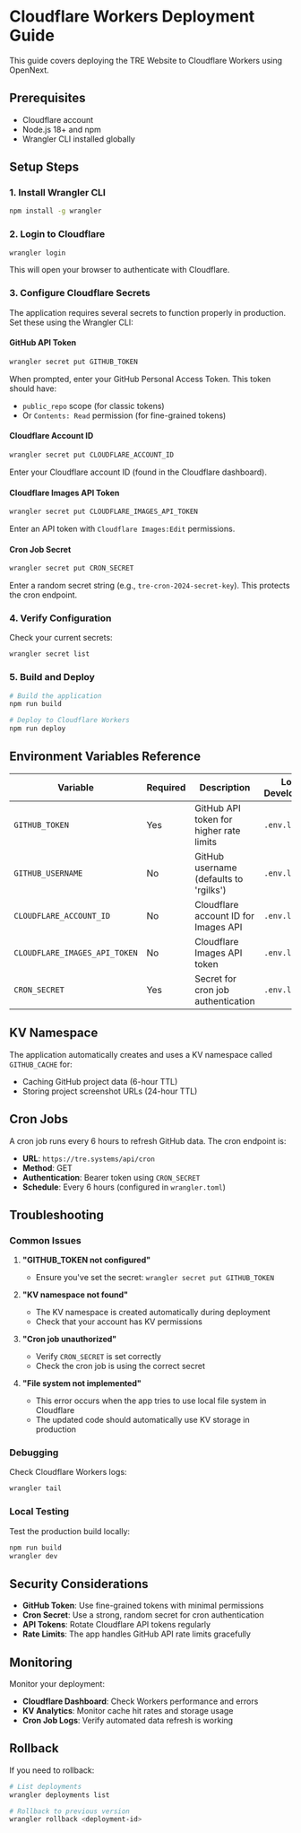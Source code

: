 # Cloudflare Workers Deployment Guide

This guide covers deploying the TRE Website to Cloudflare Workers using OpenNext.

## Prerequisites

- Cloudflare account
- Node.js 18+ and npm
- Wrangler CLI installed globally

## Setup Steps

### 1. Install Wrangler CLI

```bash
npm install -g wrangler
```

### 2. Login to Cloudflare

```bash
wrangler login
```

This will open your browser to authenticate with Cloudflare.

### 3. Configure Cloudflare Secrets

The application requires several secrets to function properly in production. Set these using the Wrangler CLI:

#### GitHub API Token

```bash
wrangler secret put GITHUB_TOKEN
```

When prompted, enter your GitHub Personal Access Token. This token should have:

- `public_repo` scope (for classic tokens)
- Or `Contents: Read` permission (for fine-grained tokens)

#### Cloudflare Account ID

```bash
wrangler secret put CLOUDFLARE_ACCOUNT_ID
```

Enter your Cloudflare account ID (found in the Cloudflare dashboard).

#### Cloudflare Images API Token

```bash
wrangler secret put CLOUDFLARE_IMAGES_API_TOKEN
```

Enter an API token with `Cloudflare Images:Edit` permissions.

#### Cron Job Secret

```bash
wrangler secret put CRON_SECRET
```

Enter a random secret string (e.g., `tre-cron-2024-secret-key`). This protects the cron endpoint.

### 4. Verify Configuration

Check your current secrets:

```bash
wrangler secret list
```

### 5. Build and Deploy

```bash
# Build the application
npm run build

# Deploy to Cloudflare Workers
npm run deploy
```

## Environment Variables Reference

| Variable                      | Required | Description                             | Local Development | Production        |
| ----------------------------- | -------- | --------------------------------------- | ----------------- | ----------------- |
| `GITHUB_TOKEN`                | Yes      | GitHub API token for higher rate limits | `.env.local`      | Cloudflare Secret |
| `GITHUB_USERNAME`             | No       | GitHub username (defaults to 'rgilks')  | `.env.local`      | Hardcoded         |
| `CLOUDFLARE_ACCOUNT_ID`       | No       | Cloudflare account ID for Images API    | `.env.local`      | Cloudflare Secret |
| `CLOUDFLARE_IMAGES_API_TOKEN` | No       | Cloudflare Images API token             | `.env.local`      | Cloudflare Secret |
| `CRON_SECRET`                 | Yes      | Secret for cron job authentication      | `.env.local`      | Cloudflare Secret |

## KV Namespace

The application automatically creates and uses a KV namespace called `GITHUB_CACHE` for:

- Caching GitHub project data (6-hour TTL)
- Storing project screenshot URLs (24-hour TTL)

## Cron Jobs

A cron job runs every 6 hours to refresh GitHub data. The cron endpoint is:

- **URL**: `https://tre.systems/api/cron`
- **Method**: GET
- **Authentication**: Bearer token using `CRON_SECRET`
- **Schedule**: Every 6 hours (configured in `wrangler.toml`)

## Troubleshooting

### Common Issues

1. **"GITHUB_TOKEN not configured"**
   - Ensure you've set the secret: `wrangler secret put GITHUB_TOKEN`

2. **"KV namespace not found"**
   - The KV namespace is created automatically during deployment
   - Check that your account has KV permissions

3. **"Cron job unauthorized"**
   - Verify `CRON_SECRET` is set correctly
   - Check the cron job is using the correct secret

4. **"File system not implemented"**
   - This error occurs when the app tries to use local file system in Cloudflare
   - The updated code should automatically use KV storage in production

### Debugging

Check Cloudflare Workers logs:

```bash
wrangler tail
```

### Local Testing

Test the production build locally:

```bash
npm run build
wrangler dev
```

## Security Considerations

- **GitHub Token**: Use fine-grained tokens with minimal permissions
- **Cron Secret**: Use a strong, random secret for cron authentication
- **API Tokens**: Rotate Cloudflare API tokens regularly
- **Rate Limits**: The app handles GitHub API rate limits gracefully

## Monitoring

Monitor your deployment:

- **Cloudflare Dashboard**: Check Workers performance and errors
- **KV Analytics**: Monitor cache hit rates and storage usage
- **Cron Job Logs**: Verify automated data refresh is working

## Rollback

If you need to rollback:

```bash
# List deployments
wrangler deployments list

# Rollback to previous version
wrangler rollback <deployment-id>
```
